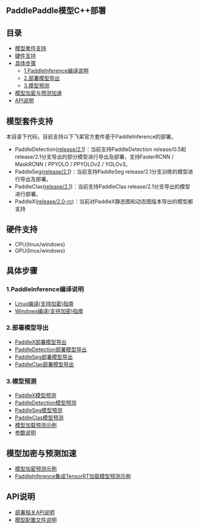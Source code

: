 ## PaddlePaddle模型C++部署

## 目录
- [模型套件支持](#模型套件支持)
- [硬件支持](#硬件支持)
- [具体步骤](#具体步骤)
  - [1.PaddleInference编译说明](#1-PaddleInference编译说明)
  - [2.部署模型导出](#2-部署模型导出)
  - [3.模型预测](#3-模型预测)
- [模型加密与预测加速](#模型加密与预测加速)
- [API说明](#API说明)


## 模型套件支持
本目录下代码，目前支持以下飞桨官方套件基于PaddleInference的部署。
- PaddleDetection([release/2.1](https://github.com/PaddlePaddle/PaddleDetection/tree/release/2.1))：当前支持PaddleDetection release/0.5和release/2.1分支导出的部分模型进行导出及部署，支持FasterRCNN / MaskRCNN / PPYOLO / PPYOLOv2 / YOLOv3。
- PaddleSeg([release/2.1](https://github.com/PaddlePaddle/PaddleSeg/tree/release/2.1))：当前支持PaddleSeg release/2.1分支训练的模型进行导出及部署。
- PaddleClas([release/2.1](https://github.com/PaddlePaddle/PaddleClas/tree/release/2.1))：当前支持PaddleClas release/2.1分支导出的模型进行部署。
- PaddleX([release/2.0-rc](https://github.com/PaddlePaddle/PaddleX))：当前对PaddleX静态图和动态图版本导出的模型都支持

## 硬件支持
- CPU(linux/windows)
- GPU(linux/windows)

## 具体步骤
### 1.PaddleInference编译说明
- [Linux编译(支持加密)指南](./docs/compile/paddle/linux.md)
- [Windows编译(支持加密)指南](./docs/compile/paddle/windows.md)

### 2.部署模型导出
- [PaddleX部署模型导出](./docs/models/paddlex.md/#部署模型导出)
- [PaddleDetection部署模型导出](./docs/models/paddledetection.md/#部署模型导出)
- [PaddleSeg部署模型导出](./docs/models/paddleseg.md/#部署模型导出)
- [PaddleClas部署模型导出](./docs/models/paddleclas.md/#部署模型导出)

### 3.模型预测
- [PaddleX模型预测](./docs/models/paddlex.md/#模型预测)
- [PaddleDetection模型预测](./docs/models/paddledetection.md/#模型预测)
- [PaddleSeg模型预测](./docs/models/paddleseg.md/#模型预测)
- [PaddleClas模型预测](./docs/models/paddleclas.md/#模型预测)
- [模型加载预测示例](./docs/demo/model_infer.md)
- [参数说明](./docs/demo/model_infer.md/#参数说明)

## 模型加密与预测加速

- [模型加密预测示例](./docs/demo/decrypt_infer.md)
- [PaddleInference集成TensorRT加载模型预测示例](./docs/demo/tensorrt_infer.md)

## API说明

- [部署相关API说明](./docs/apis/model.md)
- [模型配置文件说明](./docs/apis/yaml.md)

